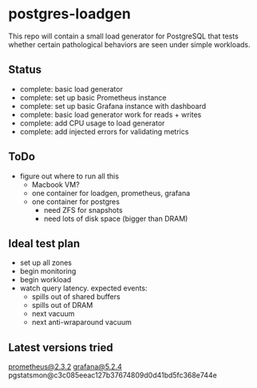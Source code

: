 # postgres-loadgen

This repo will contain a small load generator for PostgreSQL that tests whether
certain pathological behaviors are seen under simple workloads.

## Status

- complete: basic load generator
- complete: set up basic Prometheus instance
- complete: set up basic Grafana instance with dashboard
- complete: basic load generator work for reads + writes
- complete: add CPU usage to load generator
- complete: add injected errors for validating metrics

## ToDo

- figure out where to run all this
  - Macbook VM?
  - one container for loadgen, prometheus, grafana
  - one container for postgres
    - need ZFS for snapshots
    - need lots of disk space (bigger than DRAM)

## Ideal test plan

- set up all zones
- begin monitoring
- begin workload
- watch query latency.  expected events:
  - spills out of shared buffers
  - spills out of DRAM
  - next vacuum
  - next anti-wraparound vacuum

## Latest versions tried

prometheus@2.3.2
grafana@5.2.4
pgstatsmon@c3c085eeac127b37674809d0d41bd5fc368e744e
